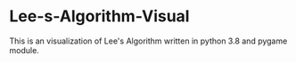 # Lee-s-Algorithm-Visual
This is an visualization of Lee's Algorithm written in python 3.8 and pygame module.
